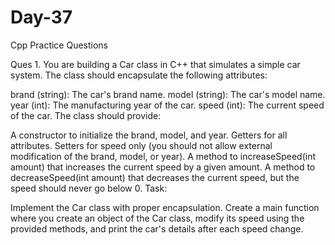 # Day-37
Cpp Practice Questions

Ques 1. You are building a Car class in C++ that simulates a simple car system. The class should encapsulate the following attributes:

brand (string): The car's brand name.
model (string): The car's model name.
year (int): The manufacturing year of the car.
speed (int): The current speed of the car.
The class should provide:

A constructor to initialize the brand, model, and year.
Getters for all attributes.
Setters for speed only (you should not allow external modification of the brand, model, or year).
A method to increaseSpeed(int amount) that increases the current speed by a given amount.
A method to decreaseSpeed(int amount) that decreases the current speed, but the speed should never go below 0.
Task:

Implement the Car class with proper encapsulation.
Create a main function where you create an object of the Car class, modify its speed using the provided methods, and print the car's details after each speed change.
